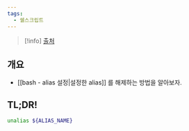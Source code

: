```yaml
---
tags:
  - 쉘스크립트
---
```

> [!info] [출처](https://askubuntu.com/a/325380)

## 개요

- [[bash - alias 설정|설정한 alias]] 를 해제하는 방법을 알아보자.

## TL;DR!

```bash
unalias ${ALIAS_NAME}
```